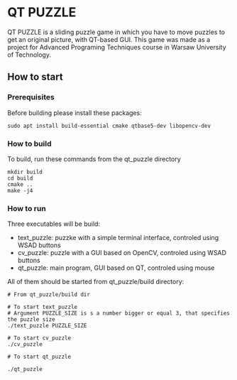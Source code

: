 # QT PUZZLE

QT PUZZLE is a sliding puzzle game in which you have to move puzzles to get an original picture, with QT-based GUI. This game was made as a project for Advanced Programing Techniques course in Warsaw University of Technology.

## How to start

### Prerequisites

Before building please install these packages:

```
sudo apt install build-essential cmake qtbase5-dev libopencv-dev
```

### How to build

To build, run these commands from the qt_puzzle directory

```
mkdir build
cd build
cmake ..
make -j4
```

### How to run

Three executables will be build:

  * text_puzzle: puzzke with a simple terminal interface, controled using WSAD buttons
  * cv_puzzle: puzzle with a GUI based on OpenCV, controled using WSAD buttons
  * qt_puzzle: main program, GUI based on QT, controled using mouse

All of them should be started from qt_puzzle/build directory:

```
# From qt_puzzle/build dir

# To start text_puzzle
# Argument PUZZLE_SIZE is s a number bigger or equal 3, that specifies the puzzle size
./text_puzzle PUZZLE_SIZE

# To start cv_puzzle
./cv_puzzle

# To start qt_puzzle

./qt_puzzle

```
